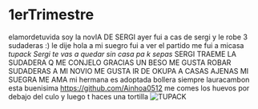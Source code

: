 # 1erTrimestre
elamordetuvida
soy la novIA DE SERGI
ayer fui a cas de sergi y le robe 3 sudaderas :)
le dije hola a mi suegro
fui a ver el partido
me fui a micasa
_tupack_
*Sergi te vas a quedar sin casa pa k sepas*
SERGI TRAEME LA SUDADERA Q ME CONJELO GRACIAS UN BESO
ME GUSTA ROBAR SUDADERAS A MI NOVIO
ME GUSTA IR DE OKUPA A CASAS AJENAS
MI SUEGRA ME AMA
mi hermana es adoptada
bollera siempre
lauracambon esta buenisima
https://github.com/Ainhoa0512
me comes los huevos por debajo del culo y luego t haces una tortilla
![TUPACK](https://www.google.com/url?sa=i&url=https%3A%2F%2Felpais.com%2Felpais%2F2020%2F09%2F09%2Ficon%2F1599637837_901766.html&psig=AOvVaw35VIvGgz335HElNRZfK6Yk&ust=1631779657293000&source=images&cd=vfe&ved=0CAYQjRxqFwoTCPCLqojDgPMCFQAAAAAdAAAAABAE)
